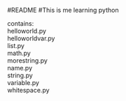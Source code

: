 #README
#This is me learning python

contains:  
helloworld.py  
helloworldvar.py  
list.py  
math.py  
morestring.py  
name.py  
string.py  
variable.py  
whitespace.py  
